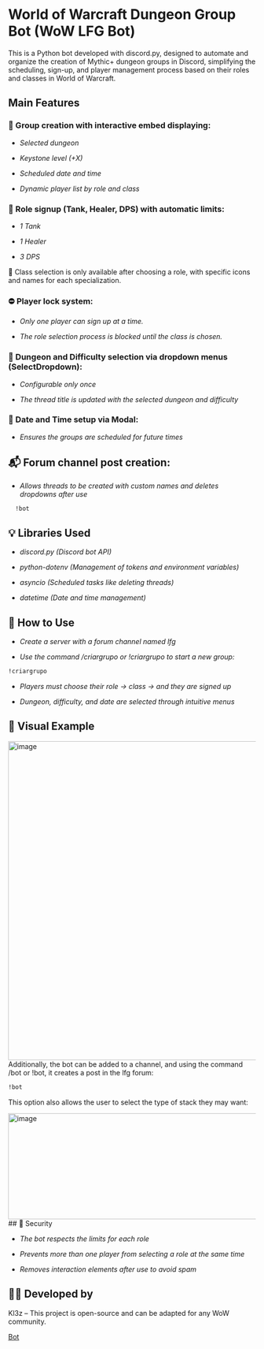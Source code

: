 # World of Warcraft Dungeon Group Bot (WoW LFG Bot)

This is a Python bot developed with discord.py, designed to automate and organize the creation of Mythic+ dungeon groups in Discord, simplifying the scheduling, sign-up, and player management process based on their roles and classes in World of Warcraft.

## Main Features

### 🎯 Group creation with interactive embed displaying:

- *Selected dungeon*

- *Keystone level (+X)*

- *Scheduled date and time*

- *Dynamic player list by role and class*

### 🧩 Role signup (Tank, Healer, DPS) with automatic limits:

- *1 Tank*

- *1 Healer*

- *3 DPS*

🧙 Class selection is only available after choosing a role, with specific icons and names for each specialization.

### ⛔ Player lock system:

- *Only one player can sign up at a time.*

- *The role selection process is blocked until the class is chosen.*

### 🏰 Dungeon and Difficulty selection via dropdown menus (SelectDropdown):

- *Configurable only once*

- *The thread title is updated with the selected dungeon and difficulty*

### 📆 Date and Time setup via Modal:

- *Ensures the groups are scheduled for future times*

## 📬 Forum channel post creation:

- *Allows threads to be created with custom names and deletes dropdowns after use*


```bash
  !bot  
```

## 💡 Libraries Used

- *discord.py (Discord bot API)*

- *python-dotenv (Management of tokens and environment variables)*

- *asyncio (Scheduled tasks like deleting threads)*

- *datetime (Date and time management)*

## 🚀 How to Use

- *Create a server with a forum channel named lfg*

- *Use the command /criargrupo or !criargrupo to start a new group:*

```bash
!criargrupo
```
- *Players must choose their role → class → and they are signed up*

- *Dungeon, difficulty, and date are selected through intuitive menus*

## 📌 Visual Example

<img width="743" height="647" alt="image" src="https://github.com/user-attachments/assets/105c68fc-2541-4c56-84b6-a4290999a97b" />
Additionally, the bot can be added to a channel, and using the command /bot or !bot, it creates a post in the lfg forum:

```bash
!bot
```
This option also allows the user to select the type of stack they may want:

<img width="694" height="215" alt="image" src="https://github.com/user-attachments/assets/9c171624-367f-427e-869f-b860776d5204" />
## 🔐 Security

- *The bot respects the limits for each role*

- *Prevents more than one player from selecting a role at the same time*

- *Removes interaction elements after use to avoid spam*

## 👨‍💻 Developed by
Kl3z – This project is open-source and can be adapted for any WoW community.

[Bot](https://discord.com/oauth2/authorize?client_id=1400140850029133834&permissions=0&integration_type=0&scope=bot)

